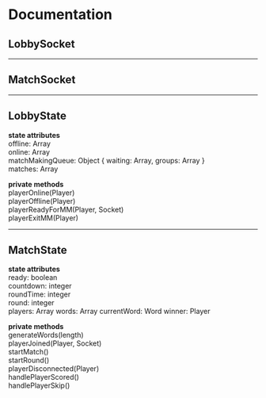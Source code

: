# Documentation  

## LobbySocket


---  

## MatchSocket 


---  

## LobbyState 
__state attributes__  
offline: Array  
online: Array  
matchMakingQueue: Object { waiting: Array, groups: Array }  
matches: Array  

__private methods__  
playerOnline(Player)  
playerOffline(Player)  
playerReadyForMM(Player, Socket)  
playerExitMM(Player)

---  

## MatchState  
__state attributes__  
ready: boolean    
countdown: integer  
roundTime: integer  
round: integer  
players: Array 
words: Array 
currentWord: Word 
winner: Player 

__private methods__  
generateWords(length)  
playerJoined(Player, Socket)  
startMatch()  
startRound()  
playerDisconnected(Player)  
handlePlayerScored()  
handlePlayerSkip()
